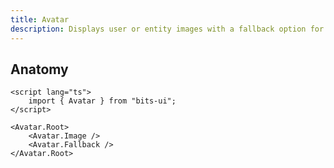 ```yaml
---
title: Avatar
description: Displays user or entity images with a fallback option for failed loading, ensuring consistent visual representation.
---
```


## Anatomy

```svelte
<script lang="ts">
	import { Avatar } from "bits-ui";
</script>

<Avatar.Root>
	<Avatar.Image />
	<Avatar.Fallback />
</Avatar.Root>
```

